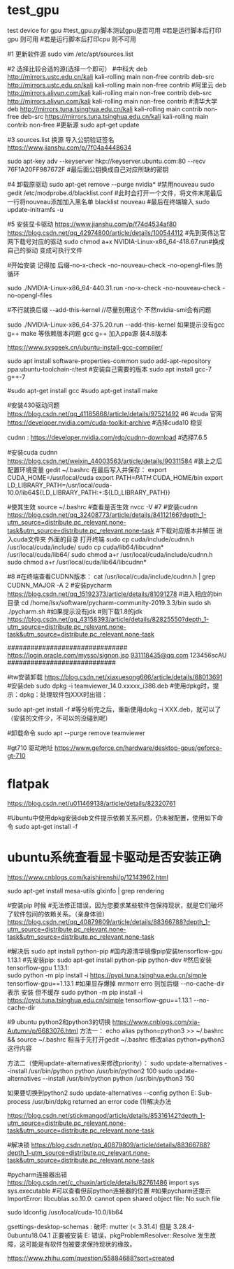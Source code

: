 # test_gpu
test device for gpu
#test_gpu.py脚本测试gpu是否可用
#若是运行脚本后打印gpu 则可用
#若是运行脚本后打印cpu 则不可用

#1 更新软件源
sudo vim /etc/apt/sources.list

#2 选择比较合适的源(选择一个即可）
#中科大
deb http://mirrors.ustc.edu.cn/kali kali-rolling main non-free contrib
deb-src http://mirrors.ustc.edu.cn/kali kali-rolling main non-free contrib
#阿里云
deb http://mirrors.aliyun.com/kali kali-rolling main non-free contrib
deb-src http://mirrors.aliyun.com/kali kali-rolling main non-free contrib
#清华大学
deb http://mirrors.tuna.tsinghua.edu.cn/kali kali-rolling main contrib non-free
deb-src https://mirrors.tuna.tsinghua.edu.cn/kali kali-rolling main contrib non-free
#更新源
sudo apt-get update

#3 sources.list 换源  导入公钥验证签名
https://www.jianshu.com/p/7f04a4448634

sudo apt-key adv --keyserver hkp://keyserver.ubuntu.com:80 --recv 76F1A20FF987672F #最后面公钥换成自己对应所缺的密钥

#4
卸载原驱动
sudo apt-get remove --purge nvidia*
#禁用nouveau
sudo gedit /etc/modprobe.d/blacklist.conf
#此时会打开一个文件，将文件末尾最后一行将nouveau添加加入黑名单
blacklist nouveau
#最后在终端输入
sudo update-initramfs -u

#5 安装显卡驱动
https://www.jianshu.com/p/f74d4534af80
https://blog.csdn.net/qq_42974800/article/details/100544112
#先到英伟达官网下载号对应的驱动
sudo chmod a+x NVIDIA-Linux-x86_64-418.67.run#换成自己的驱动 变成可执行文件

#开始安装 记得加 后缀-no-x-check -no-nouveau-check -no-opengl-files  防循环
 
sudo ./NVIDIA-Linux-x86_64-440.31.run -no-x-check -no-nouveau-check -no-opengl-files

#不行就换后缀   --add-this-kernel //尽量别用这个 不然nvidia-smi会有问题

sudo ./NVIDIA-Linux-x86_64-375.20.run --add-this-kernel
如果提示没有gcc g++ make 等依赖版本问题
gcc g++ 加入ppa源 装4.8版本

https://www.sysgeek.cn/ubuntu-install-gcc-compiler/

sudo apt install software-properties-common
sudo add-apt-repository ppa:ubuntu-toolchain-r/test
#安装自己需要的版本
sudo apt install gcc-7 g++-7

#sudo apt-get install gcc
#sudo apt-get install make

#安装430驱动问题
https://blog.csdn.net/qq_41185868/article/details/97521492
#6
#cuda 官网
https://developer.nvidia.com/cuda-toolkit-archive
#选择cuda10  稳妥

cudnn :
https://developer.nvidia.com/rdp/cudnn-download
#选择7.6.5

#安装cuda cudnn
https://blog.csdn.net/weixin_44003563/article/details/90311584
#装上之后 配置环境变量
gedit ~/.bashrc
在最后写入并保存：
export CUDA_HOME=/usr/local/cuda
export PATH=$PATH:$CUDA_HOME/bin
export LD_LIBRARY_PATH=/usr/local/cuda-10.0/lib64${LD_LIBRARY_PATH:+:${LD_LIBRARY_PATH}}

#使其生效
source ~/.bashrc
#查看是否生效
nvcc -V
#7
#安装cudnn
https://blog.csdn.net/qq_32408773/article/details/84112166?depth_1-utm_source=distribute.pc_relevant.none-task&utm_source=distribute.pc_relevant.none-task
#下载对应版本并解压 进入cuda文件夹 外面的目录 打开终端
sudo cp cuda/include/cudnn.h /usr/local/cuda/include/
sudo cp cuda/lib64/libcudnn* /usr/local/cuda/lib64/
sudo chmod a+r /usr/local/cuda/include/cudnn.h
sudo chmod a+r /usr/local/cuda/lib64/libcudnn*

#8
#在终端查看CUDNN版本：
cat /usr/local/cuda/include/cudnn.h | grep CUDNN_MAJOR -A 2
#安装pycharm
https://blog.csdn.net/qq_15192373/article/details/81091278
#进入相应的bin目录
cd /home/lsx/software/pycharm-community-2019.3.3/bin
sudo sh ./pycharm.sh
#如果提示没有jdk
#则下载1.8的jdk
https://blog.csdn.net/qq_43158393/article/details/82825550?depth_1-utm_source=distribute.pc_relevant.none-task&utm_source=distribute.pc_relevant.none-task

###############################
https://login.oracle.com/mysso/signon.jsp
931118435@qq.com
123456scAU
############################

#tw安装卸载
https://blog.csdn.net/xiaxuesong666/article/details/88013691
#安装deb
sudo dpkg -i teamviewer_14.0.xxxxx_i386.deb
#使用dpkg时，提示：dpkg：处理软件包XXX时出错：

sudo apt-get install -f
#等分析完之后，重新使用dpkg –i XXX.deb，就可以了（安装的文件少，不可以的没碰到呢）

#卸载命令
sudo apt --purge remove teamviewer

#gt710 驱动地址
https://www.geforce.cn/hardware/desktop-gpus/geforce-gt-710

# flatpak
https://blog.csdn.net/u011469138/article/details/82320761

#Ubuntu中使用dpkg安装deb文件提示依赖关系问题，仍未被配置，使用如下命令
sudo apt-get install -f

# ubuntu系统查看显卡驱动是否安装正确
https://www.cnblogs.com/kaishirenshi/p/12143962.html

sudo apt-get install mesa-utils
glxinfo | grep rendering


#安装pip 时候
#无法修正错误，因为您要求某些软件包保持现状，就是它们破坏了软件包间的依赖关系。（亲身体验）
https://blog.csdn.net/qq_40879809/article/details/88366788?depth_1-utm_source=distribute.pc_relevant.none-task&utm_source=distribute.pc_relevant.none-task

#解决后
sudo apt install python-pip
#国内源清华镜像pip安装tensorflow-gpu 1.13.1
#先安装pip:
sudo apt-get install python-pip python-dev
#然后安装tensorflow-gpu 1.13.1:    
sudo python -m pip install -i https://pypi.tuna.tsinghua.edu.cn/simple tensorflow-gpu==1.13.1
#如果显存爆掉 mrmorr erro  则加后缀 --no-cache-dir 表示 安装 但不缓存
sudo python -m pip install -i https://pypi.tuna.tsinghua.edu.cn/simple tensorflow-gpu==1.13.1      	--no-cache-dir

#9
ubuntu python2和python3的切换
https://www.cnblogs.com/xia-Autumn/p/6683076.html
方法一：
echo alias python=python3 >> ~/.bashrc && source ~/.bashrc
相当于先打开gedit ~/.bashrc 修改alias python=python3这行内容

方法二（使用update-alternatives来修改priority）：
sudo update-alternatives --install /usr/bin/python python /usr/bin/python2 100
sudo update-alternatives --install /usr/bin/python python /usr/bin/python3 150

如果要切换到python2
sudo update-alternatives --config python
E: Sub-process /usr/bin/dpkg returned an error code (1)解决办法

https://blog.csdn.net/stickmangod/article/details/85316142?depth_1-utm_source=distribute.pc_relevant.none-task&utm_source=distribute.pc_relevant.none-task

#解决锁
https://blog.csdn.net/qq_40879809/article/details/88366788?depth_1-utm_source=distribute.pc_relevant.none-task&utm_source=distribute.pc_relevant.none-task

#pycharm连接器出错
https://blog.csdn.net/c_chuxin/article/details/82761486
import sys
sys.executable
#可以查看但前python连接器的位置
#如果pycharm还提示
ImportError: libcublas.so.10.0: cannot open shared object file: No such file

sudo ldconfig /usr/local/cuda-10.0/lib64

 gsettings-desktop-schemas : 破坏: mutter (< 3.31.4) 但是 3.28.4-0ubuntu18.04.1 正要被安装
E: 错误，pkgProblemResolver::Resolve 发生故障，这可能是有软件包被要求保持现状的缘故。

https://www.zhihu.com/question/55884688?sort=created
